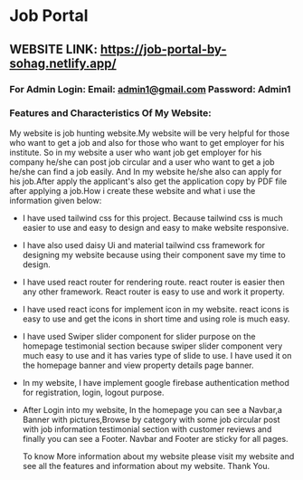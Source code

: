 # Job Portal

## WEBSITE LINK: https://job-portal-by-sohag.netlify.app/
### For Admin Login: Email: admin1@gmail.com  Password: Admin1
### Features and Characteristics Of My Website:

My website is job hunting website.My website will be very helpful for those who
want to get a job and also for those who want to get employer for his institute.
So in my website a user who want job get employer for his company he/she can
post job circular and a user who want to get a job he/she can find a job easily.
And In my website he/she also can apply for his job.After apply the applicant's
also get the application copy by PDF file after applying a job.How i create
these website and what i use the information given below:

- I have used tailwind css for this project. Because tailwind css is much easier
  to use and easy to design and easy to make website responsive.

- I have also used daisy Ui and material tailwind css framework for designing my
  website because using their component save my time to design.

- I have used react router for rendering route. react router is easier then any
  other framework. React router is easy to use and work it property.

- I have used react icons for implement icon in my website. react icons is easy
  to use and get the icons in short time and using role is much easy.

- I have used Swiper slider component for slider purpose on the homepage
  testimonial section because swiper slider component very much easy to use and
  it has varies type of slide to use. I have used it on the homepage banner and
  view property details page banner.

- In my website, I have implement google firebase authentication method for
  registration, login, logout purpose.

- After Login into my website, In the homepage you can see a Navbar,a Banner
  with pictures,Browse by category with some job circular post with job
  information testimonial section with customer reviews and finally you can see
  a Footer. Navbar and Footer are sticky for all pages.

  To know More information about my website please visit my website and see all
  the features and information about my website. Thank You.
